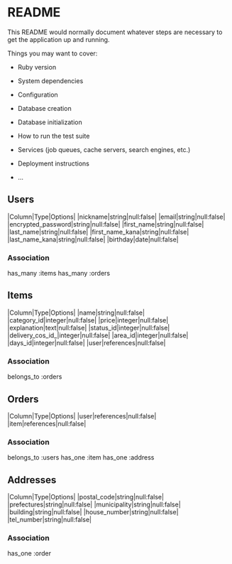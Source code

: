 # README

This README would normally document whatever steps are necessary to get the
application up and running.

Things you may want to cover:

* Ruby version

* System dependencies

* Configuration

* Database creation

* Database initialization

* How to run the test suite

* Services (job queues, cache servers, search engines, etc.)

* Deployment instructions

* ...

## Users 
|Column|Type|Options|
|nickname|string|null:false|
|email|string|null:false|
|encrypted_password|string|null:false|
|first_name|string|null:false|
|last_name|string|null:false|
|first_name_kana|string|null:false|
|last_name_kana|string|null:false|
|birthday|date|null:false|

### Association
has_many :items
has_many :orders

## Items
|Column|Type|Options|
|name|string|null:false|
|category_id|integer|null:false|
|price|integer|null:false|
|explanation|text|null:false|
|status_id|integer|null:false|
|delivery_cos_id_|integer|null:false|
|area_id|integer|null:false|
|days_id|integer|null:false|
|user|references|null:false|

### Association
belongs_to :orders

## Orders
|Column|Type|Options|
|user|references|null:false|
|item|references|null:false|

### Association
belongs_to :users
has_one :item
has_one :address

## Addresses 
|Column|Type|Options|
|postal_code|string|null:false|
|prefectures|string|null:false|
|municipality|string|null:false|
|building|string|null:false|
|house_number|string|null:false|
|tel_number|string|null:false|

### Association
has_one :order